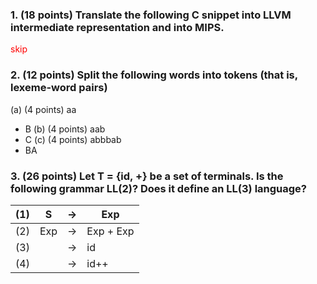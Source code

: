 
### 1. (18 points) Translate the following C snippet into LLVM intermediate representation and into MIPS.
<span style="color: red">skip</span>

### 2. (12 points) Split the following words into tokens (that is, lexeme-word pairs)
(a) (4 points) aa
- B
(b) (4 points) aab
- C
(c) (4 points) abbbab
- BA

### 3. (26 points) Let T = {id, +} be a set of terminals. Is the following grammar LL(2)? Does it define an LL(3) language?

| (1) | S     | →    | Exp     |
|-----|-------|------|---------|
| (2) | Exp   | →    | Exp + Exp |
| (3) |       | →    | id      |
| (4) |       | →    | id++    |
